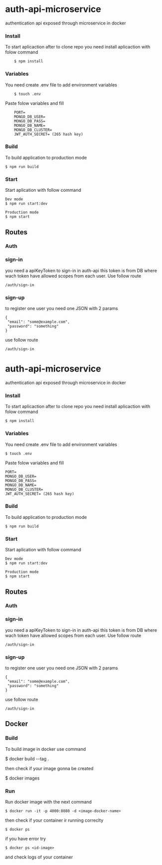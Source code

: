 #  auth-api-microservice

authentication api exposed through microservice in docker

### Install
To start aplicaction after to clone repo you need install aplicaction with folow command 	

		$ npm install
			 
### Variables
You need create .env file to add environment variables

		$ touch .env

Paste folow variables and fill

		PORT=
		MONGO_DB_USER=
		MONGO_DB_PASS=
		MONGO_DB_NAME=
		MONGO_DB_CLUSTER=
		JWT_AUTH_SECRET= (265 hash key)

### Build
To build application to production mode

	$ npm run build
		
### Start
Start aplication with follow command

	Dev mode
	$ npm run start:dev

	Production mode
	$ npm start


## Routes

### Auth

### sign-in 
you need a apiKeyToken to sign-in in auth-api this token is from DB where wach token have allowed scopes from each user.
Use follow route

	/auth/sign-in

### sign-up 
to register one user you need one JSON with 2 params 

	{
	 "email": "some@example.com",
	 "password": "something"
	}
use follow route

	/auth/sign-in

#  auth-api-microservice

authentication api exposed through microservice in docker

### Install
To start aplicaction after to clone repo you need install aplicaction with folow command 	

	$ npm install
			 
### Variables
You need create .env file to add environment variables

	$ touch .env

Paste folow variables and fill

	PORT=
	MONGO_DB_USER=
	MONGO_DB_PASS=
	MONGO_DB_NAME=
	MONGO_DB_CLUSTER=
	JWT_AUTH_SECRET= (265 hash key)

### Build
To build application to production mode

	$ npm run build
		
### Start
Start aplication with follow command

	Dev mode
	$ npm run start:dev

	Production mode
	$ npm start


## Routes

### Auth

### sign-in 
you need a apiKeyToken to sign-in in auth-api this token is from DB where wach token have allowed scopes from each user.
Use follow route

	/auth/sign-in

### sign-up 
to register one user you need one JSON with 2 params 

	{
	 "email": "some@example.com",
	 "password": "something"
	}

use follow route

	/auth/sign-in

## Docker

### Build
To build image in docker use command

  $ docker build --tag <image-docker-name> . 

then check if your image gonna be created

  $ docker images

### Run
Run docker image with the next command

	$ docker run -it -p 4000:8080 -d <image-docker-name> 

then check if your container ir running correclty
  
	$ docker ps

if you have error try 

	$ docker ps <id-image>

and check logs of your container
